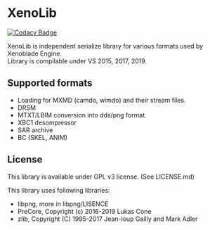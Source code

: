 # XenoLib

[![Codacy Badge](https://api.codacy.com/project/badge/Grade/ca0b675a83e4448cb90ddb858607b9f5)](https://app.codacy.com/app/PredatorCZ/XenoLib?utm_source=github.com&utm_medium=referral&utm_content=PredatorCZ/XenoLib&utm_campaign=Badge_Grade_Dashboard)

XenoLib is independent serialize library for various formats used by Xenoblade Engine.\
Library is compilable under VS 2015, 2017, 2019.

## Supported formats
* Loading for MXMD (camdo, wimdo) and their stream files.
* DRSM
* MTXT/LBIM conversion into dds/png format
* XBC1 desompressor
* SAR archive
* BC (SKEL, ANIM)

## License
This library is available under GPL v3 license. (See LICENSE.md)

This library uses following libraries:

* libpng, more in libpng/LISENCE
* PreCore, Copyright (c) 2016-2019 Lukas Cone
* zlib, Copyright (C) 1995-2017 Jean-loup Gailly and Mark Adler
